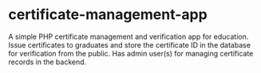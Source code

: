 # certificate-management-app
A simple PHP certificate management and verification app for education. Issue certificates to graduates and store the certificate ID in the database for verification from the public. Has admin user(s) for managing certificate records in the backend.
